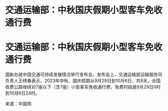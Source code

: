# 交通运输部：中秋国庆假期小型客车免收通行费

# 交通运输部：中秋国庆假期小型客车免收通行费

国新办就中国交通可持续发展情况举行发布会。发布会上，交通运输部运输服务司负责人王绣春表示，2023年中秋、国庆假期从9月29日到10月6日，共8天，全国收费公路继续对7座以下（含7座）小型客车免收通行费，免费时段是9月29日0时到10月6日24时。

来源：中国网

